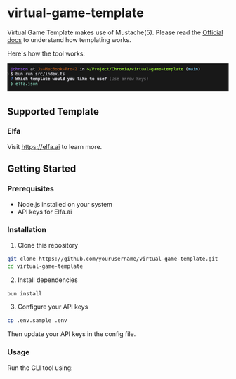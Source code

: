 # virtual-game-template

Virtual Game Template makes use of Mustache(5). Please read the [Official docs](https://mustache.github.io/mustache.5.html) to understand how templating works.

Here's how the tool works:

![Demo Screenshot](./demo.png)

## Supported Template
### Elfa
Visit https://elfa.ai to learn more.

## Getting Started

### Prerequisites
- Node.js installed on your system
- API keys for Elfa.ai

### Installation
1. Clone this repository

```bash
git clone https://github.com/yourusername/virtual-game-template.git
cd virtual-game-template
```

2. Install dependencies
```bash
bun install
```

3. Configure your API keys
```bash
cp .env.sample .env
```
Then update your API keys in the config file.

### Usage
Run the CLI tool using:

